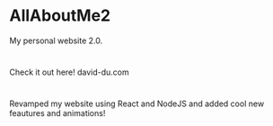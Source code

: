 
# AllAboutMe2

My personal website 2.0.

#
Check it out here!
david-du.com
#
Revamped my website using React and NodeJS and added cool new feautures and animations!




